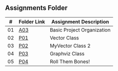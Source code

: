 ##  Assignments Folder

|   #   | Folder Link | Assignment Description     |
| :---: | ----------- | -------------------------- |
|  01   |    [A03](https://github.com/dhernandez1023/2143-OOP-Hernandez/tree/main/Assignments/A03) | Basic Project Organization |
|  02   |    [P01](https://github.com/dhernandez1023/2143-OOP-Hernandez/tree/main/Assignments/P01) | Vector Class |
|  03   |    [P02](https://github.com/dhernandez1023/2143-OOP-Hernandez/tree/main/Assignments/P02) | MyVector Class 2 |
|  04   |    [P03](https://github.com/dhernandez1023/2143-OOP-Hernandez/tree/main/Assignments/P03) | Graphviz Class |
|  05   |    [P04](https://github.com/dhernandez1023/2143-OOP-Hernandez/tree/main/Assignments/P04) | Roll Them Bones! |
